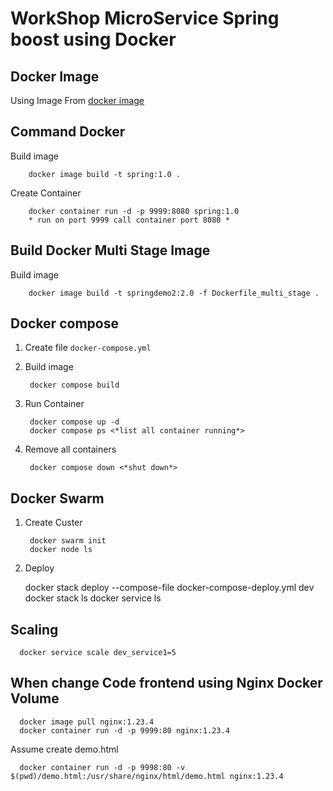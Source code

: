 # WorkShop MicroService Spring boost using Docker

## Docker Image
Using Image From [docker image](https://hub.docker.com/_/eclipse-temurin)
## Command Docker
Build image 

        docker image build -t spring:1.0 .

Create Container 

        docker container run -d -p 9999:8080 spring:1.0
        * run on port 9999 call container port 8080 *

## Build Docker Multi Stage Image
Build image

        docker image build -t springdemo2:2.0 -f Dockerfile_multi_stage .

## Docker compose 
1. Create file `docker-compose.yml` 
2. Build image

        docker compose build
3. Run Container

        docker compose up -d
        docker compose ps <*list all container running*>
4. Remove all containers

        docker compose down <*shut down*>

## Docker Swarm
1. Create Custer

        docker swarm init
        docker node ls
2. Deploy


      docker stack deploy --compose-file docker-compose-deploy.yml dev
      docker stack ls
      docker service ls

## Scaling

      docker service scale dev_service1=5

## When change Code frontend using Nginx Docker Volume
      
      docker image pull nginx:1.23.4
      docker container run -d -p 9999:80 nginx:1.23.4

Assume create demo.html

      docker container run -d -p 9998:80 -v $(pwd)/demo.html:/usr/share/nginx/html/demo.html nginx:1.23.4